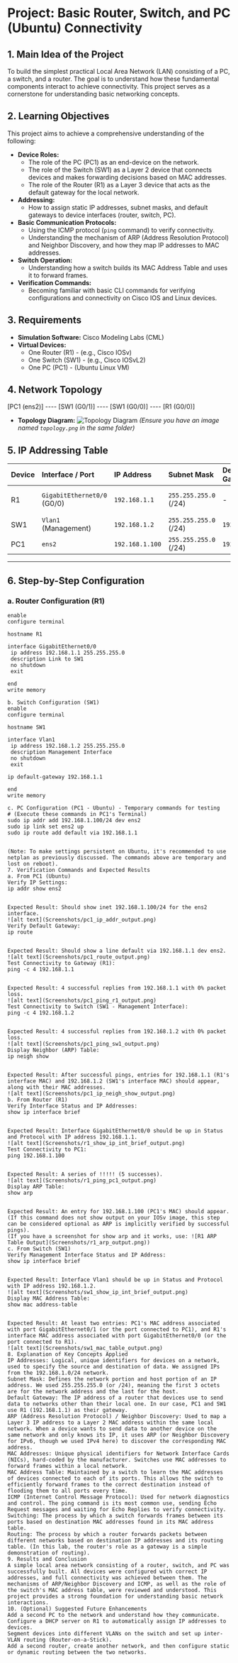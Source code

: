 # Project: Basic Router, Switch, and PC (Ubuntu) Connectivity

## 1. Main Idea of the Project
To build the simplest practical Local Area Network (LAN) consisting of a PC, a switch, and a router. The goal is to understand how these fundamental components interact to achieve connectivity. This project serves as a cornerstone for understanding basic networking concepts.

## 2. Learning Objectives
This project aims to achieve a comprehensive understanding of the following:
*   **Device Roles:**
    *   The role of the PC (PC1) as an end-device on the network.
    *   The role of the Switch (SW1) as a Layer 2 device that connects devices and makes forwarding decisions based on MAC addresses.
    *   The role of the Router (R1) as a Layer 3 device that acts as the default gateway for the local network.
*   **Addressing:**
    *   How to assign static IP addresses, subnet masks, and default gateways to device interfaces (router, switch, PC).
*   **Basic Communication Protocols:**
    *   Using the ICMP protocol (`ping` command) to verify connectivity.
    *   Understanding the mechanism of ARP (Address Resolution Protocol) and Neighbor Discovery, and how they map IP addresses to MAC addresses.
*   **Switch Operation:**
    *   Understanding how a switch builds its MAC Address Table and uses it to forward frames.
*   **Verification Commands:**
    *   Becoming familiar with basic CLI commands for verifying configurations and connectivity on Cisco IOS and Linux devices.

## 3. Requirements
*   **Simulation Software:** Cisco Modeling Labs (CML)
*   **Virtual Devices:**
    *   One Router (R1) - (e.g., Cisco IOSv)
    *   One Switch (SW1) - (e.g., Cisco IOSvL2)
    *   One PC (PC1) - (Ubuntu Linux VM)

## 4. Network Topology


[PC1 (ens2)] ---- [SW1 (G0/1)] ---- [SW1 (G0/0)] ---- [R1 (G0/0)]
*   **Topology Diagram:**
    ![Topology Diagram](topology.png)
    *(Ensure you have an image named `topology.png` in the same folder)*

## 5. IP Addressing Table
| Device    | Interface / Port              | IP Address      | Subnet Mask         | Default Gateway   | Notes                                     |
| :-------- | :---------------------------- | :-------------- | :------------------ | :---------------- | :---------------------------------------- |
| R1        | `GigabitEthernet0/0` (G0/0)   | `192.168.1.1`   | `255.255.255.0` (/24)| -                 | Connected to SW1 on port G0/0             |
| SW1       | `Vlan1` (Management)          | `192.168.1.2`   | `255.255.255.0` (/24)| `192.168.1.1`     | For switch management                     |
| PC1       | `ens2`                        | `192.168.1.100` | `255.255.255.0` (/24)| `192.168.1.1`     | Ubuntu OS                                 |

---

## 6. Step-by-Step Configuration

### a. Router Configuration (R1)
```text
enable
configure terminal

hostname R1

interface GigabitEthernet0/0
 ip address 192.168.1.1 255.255.255.0
 description Link to SW1
 no shutdown
 exit

end
write memory

b. Switch Configuration (SW1)
enable
configure terminal

hostname SW1

interface Vlan1
 ip address 192.168.1.2 255.255.255.0
 description Management Interface
 no shutdown
 exit

ip default-gateway 192.168.1.1

end
write memory

c. PC Configuration (PC1 - Ubuntu) - Temporary commands for testing
# (Execute these commands in PC1's Terminal)
sudo ip addr add 192.168.1.100/24 dev ens2
sudo ip link set ens2 up
sudo ip route add default via 192.168.1.1


(Note: To make settings persistent on Ubuntu, it's recommended to use netplan as previously discussed. The commands above are temporary and lost on reboot).
7. Verification Commands and Expected Results
a. From PC1 (Ubuntu)
Verify IP Settings:
ip addr show ens2


Expected Result: Should show inet 192.168.1.100/24 for the ens2 interface.
![alt text](Screenshots/pc1_ip_addr_output.png)
Verify Default Gateway:
ip route


Expected Result: Should show a line default via 192.168.1.1 dev ens2.
![alt text](Screenshots/pc1_route_output.png)
Test Connectivity to Gateway (R1):
ping -c 4 192.168.1.1


Expected Result: 4 successful replies from 192.168.1.1 with 0% packet loss.
![alt text](Screenshots/pc1_ping_r1_output.png)
Test Connectivity to Switch (SW1 - Management Interface):
ping -c 4 192.168.1.2


Expected Result: 4 successful replies from 192.168.1.2 with 0% packet loss.
![alt text](Screenshots/pc1_ping_sw1_output.png)
Display Neighbor (ARP) Table:
ip neigh show


Expected Result: After successful pings, entries for 192.168.1.1 (R1's interface MAC) and 192.168.1.2 (SW1's interface MAC) should appear, along with their MAC addresses.
![alt text](Screenshots/pc1_ip_neigh_show_output.png)
b. From Router (R1)
Verify Interface Status and IP Addresses:
show ip interface brief


Expected Result: Interface GigabitEthernet0/0 should be up in Status and Protocol with IP address 192.168.1.1.
![alt text](Screenshots/r1_show_ip_int_brief_output.png)
Test Connectivity to PC1:
ping 192.168.1.100


Expected Result: A series of !!!!! (5 successes).
![alt text](Screenshots/r1_ping_pc1_output.png)
Display ARP Table:
show arp


Expected Result: An entry for 192.168.1.100 (PC1's MAC) should appear. (If this command does not show output on your IOSv image, this step can be considered optional as ARP is implicitly verified by successful pings).
(If you have a screenshot for show arp and it works, use: ![R1 ARP Table Output](Screenshots/r1_arp_output.png))
c. From Switch (SW1)
Verify Management Interface Status and IP Address:
show ip interface brief


Expected Result: Interface Vlan1 should be up in Status and Protocol with IP address 192.168.1.2.
![alt text](Screenshots/sw1_show_ip_int_brief_output.png)
Display MAC Address Table:
show mac address-table


Expected Result: At least two entries: PC1's MAC address associated with port GigabitEthernet0/1 (or the port connected to PC1), and R1's interface MAC address associated with port GigabitEthernet0/0 (or the port connected to R1).
![alt text](Screenshots/sw1_mac_table_output.png)
8. Explanation of Key Concepts Applied
IP Addresses: Logical, unique identifiers for devices on a network, used to specify the source and destination of data. We assigned IPs from the 192.168.1.0/24 network.
Subnet Mask: Defines the network portion and host portion of an IP address. We used 255.255.255.0 (or /24), meaning the first 3 octets are for the network address and the last for the host.
Default Gateway: The IP address of a router that devices use to send data to networks other than their local one. In our case, PC1 and SW1 use R1 (192.168.1.1) as their gateway.
ARP (Address Resolution Protocol) / Neighbor Discovery: Used to map a Layer 3 IP address to a Layer 2 MAC address within the same local network. When a device wants to send data to another device on the same network and only knows its IP, it uses ARP (or Neighbor Discovery for IPv6, though we used IPv4 here) to discover the corresponding MAC address.
MAC Addresses: Unique physical identifiers for Network Interface Cards (NICs), hard-coded by the manufacturer. Switches use MAC addresses to forward frames within a local network.
MAC Address Table: Maintained by a switch to learn the MAC addresses of devices connected to each of its ports. This allows the switch to efficiently forward frames to the correct destination instead of flooding them to all ports every time.
ICMP (Internet Control Message Protocol): Used for network diagnostics and control. The ping command is its most common use, sending Echo Request messages and waiting for Echo Replies to verify connectivity.
Switching: The process by which a switch forwards frames between its ports based on destination MAC addresses found in its MAC address table.
Routing: The process by which a router forwards packets between different networks based on destination IP addresses and its routing table. (In this lab, the router's role as a gateway is a simple demonstration of routing).
9. Results and Conclusion
A simple local area network consisting of a router, switch, and PC was successfully built. All devices were configured with correct IP addresses, and full connectivity was achieved between them. The mechanisms of ARP/Neighbor Discovery and ICMP, as well as the role of the switch's MAC address table, were reviewed and understood. This project provides a strong foundation for understanding basic network interactions.
10. (Optional) Suggested Future Enhancements
Add a second PC to the network and understand how they communicate.
Configure a DHCP server on R1 to automatically assign IP addresses to devices.
Segment devices into different VLANs on the switch and set up inter-VLAN routing (Router-on-a-Stick).
Add a second router, create another network, and then configure static or dynamic routing between the two networks.



